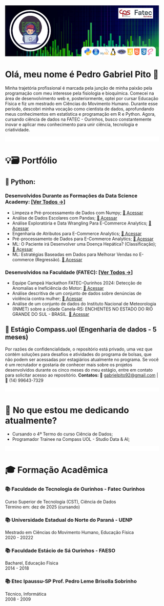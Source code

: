![Apresentação Perfil](images/capa.jpg)  
# Olá, meu nome é Pedro Gabriel Pito 👋
Minha trajetória profissional é marcada pela junção de minha paixão pela programação com meu interesse pela fisiologia e bioquímica. Comecei na área de desenvolvimento web e, posteriormente, optei por cursar Educação Física e fiz um mestrado em Ciências do Movimento Humano. Durante esse período, descobri minha vocação como cientista de dados, aprofundando meus conhecimentos em estatística e programação em R e Python. Agora, cursando ciência de dados na FATEC - Ourinhos, busco constantemente inovar e aplicar meu conhecimento para unir ciência, tecnologia e criatividade.

![Apresentação Perfil](images/espaco_menor.png)  
# 💡🗃️ Portfólio
## 🐍 Python:
### Desenvolvidos Durante as Formações da Data Science Academy: [[Ver Todos →]](https://github.com/gabrielpito92/data_science_python)
- Limpeza e Pré-processamento de Dados com Numpy; [🔗 Acessar](https://github.com/gabrielpito92/data_science_python/blob/main/Limpeza_Dados_Numpy/Limpeza-Numpy.ipynb)  
- Análise de Dados Escolares com Pandas; [🔗 Acessar](https://github.com/gabrielpito92/data_science_python/blob/main/Dados_Escolares_Pandas/Dados_Escolares_Pandas.ipynb)
- Análise Exploratória e Data Wrangling Para E-Commerce Analytics; [🔗 Acessar](https://github.com/gabrielpito92/data_science_python/blob/main/Analise_Exp_Ecommerce/Analise_Explo_Ecommerce.ipynb)
- Engenharia de Atributos para E-Commerce Analytics; [🔗 Acessar](https://github.com/gabrielpito92/data_science_python/blob/main/Eng_Atributos_Ecommerce/Engenharia_Atrib.ipynb)
- Pré-processamento de Dados para E-Commerce Analytics; [🔗 Acessar](https://github.com/gabrielpito92/data_science_python/blob/main/Process_Dados_Ecommerce/Pre_Processamento.ipynb)
- ML: O Paciente irá Desenvolver uma Doença Hepática? (Classificação); [🔗 Acessar](https://github.com/gabrielpito92/data_science_python/blob/main/MLClassificacao_Doenca_Hepatica/Classificacao-Doenca-Hepatica.ipynb)
- ML: Estratégias Baseadas em Dados para Melhorar Vendas no E-commerce (Regressão). [🔗 Acessar](https://github.com/gabrielpito92/data_science_python/blob/main/MLAnalise_Ecomerce/Vendas_Ecommerce.ipynb)

### Desenvolvidos na Faculdade (FATEC): [[Ver Todos →]](https://github.com/gabrielpito92/projetos_fatec)
- Equipe Campeã Hackathon FATEC-Ourinhos 2024: Detecção de Anomalias e Ineficiência do Motor: [🔗 Acessar](https://github.com/gabrielpito92/projetos_fatec/blob/main/hackathon/Hackathon.ipynb)
- Análise descritiva de um conjunto de dados sobre denúncias de violência contra mulher; [🔗 Acessar](https://github.com/gabrielpito92/projetos_fatec/blob/main/180_Denuncias_Violencia_Contra_Mulheres/Projeto_Integrador.ipynb)
- Análise de um conjunto de dados do Instituto Nacional de Meteorologia (INMET) sobre a cidade Canela-RS: ENCHENTES NO ESTADO DO RIO GRANDE DO SUL - BRASIL. [🔗 Acessar](https://github.com/gabrielpito92/projetos_fatec/blob/main/INMET_enchentes_RS/canela_RS.ipynb)

## 💼 Estágio Compass.uol (Engenharia de dados - 5 meses)
Por razões de confidencialidade, o repositório está privado, uma vez que contém soluções para desafios e atividades do programa de bolsas, que não podem ser acessadas por estagiários atualmente no programa. Se você é um recrutador e gostaria de conhecer mais sobre os projetos desenvolvidos durante os cinco meses do meu estágio, entre em contato para solicitar acesso ao repositório. __Contatos:__ 📨 gabrielpito92@gmail.com | 📲 (14) 99643-7329  

![Apresentação Perfil](images/espaco_menor.png)  
# 🎯 No que estou me dedicando atualmente?
- Cursando o 4º Termo do curso Ciência de Dados;
- Programador Trainee na Compass UOL - Studio Data & AI;

![Apresentação Perfil](images/espaco_menor.png)  
# 🎓 Formação Acadêmica
### 📚 Faculdade de Tecnologia de Ourinhos - Fatec Ourinhos
Curso Superior de Tecnologia (CST), Ciência de Dados  
Término em: dez de 2025 (cursando)  

### 📚 Universidade Estadual do Norte do Paraná - UENP
Mestrado em Ciências do Movimento Humano, Educação Física  
2020 - 20222

### 📚 Faculdade Estácio de Sá Ourinhos - FAESO
Bacharel, Educação Física  
2014 - 2018

### 📚 Etec Ipaussu-SP Prof. Pedro Leme Brisolla Sobrinho
Técnico, Informática  
2008 - 2009
